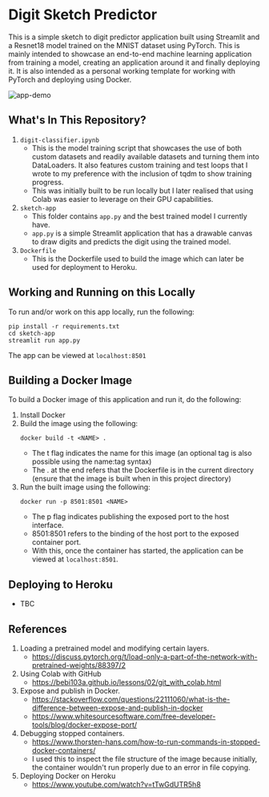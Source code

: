 # Digit Sketch Predictor

This is a simple sketch to digit predictor application built using Streamlit and a Resnet18 model trained on the MNIST dataset using PyTorch. This is mainly intended to showcase an end-to-end machine learning application from training a model, creating an application around it and finally deploying it. It is also intended as a personal working template for working with PyTorch and deploying using Docker.

![app-demo](https://user-images.githubusercontent.com/63803360/136689722-597af392-ce7e-4036-be89-9769ed851b6c.gif)

## What's In This Repository?

1. `digit-classifier.ipynb`
   - This is the model training script that showcases the use of both custom datasets and readily available datasets and turning them into DataLoaders. It also features custom training and test loops that I wrote to my preference with the inclusion of tqdm to show training progress.
   - This was initially built to be run locally but I later realised that using Colab was easier to leverage on their GPU capabilities.
2. `sketch-app`
   - This folder contains `app.py` and the best trained model I currently have.
   - `app.py` is a simple Streamlit application that has a drawable canvas to draw digits and predicts the digit using the trained model.
3. `Dockerfile`
   - This is the Dockerfile used to build the image which can later be used for deployment to Heroku.

## Working and Running on this Locally

To run and/or work on this app locally, run the following:

```
pip install -r requirements.txt
cd sketch-app
streamlit run app.py
```

The app can be viewed at `localhost:8501`

## Building a Docker Image

To build a Docker image of this application and run it, do the following:

1. Install Docker
2. Build the image using the following:
   ```
   docker build -t <NAME> .
   ```
   - The t flag indicates the name for this image (an optional tag is also possible using the name:tag syntax)
   - The . at the end refers that the Dockerfile is in the current directory (ensure that the image is built when in this project directory)
3. Run the built image using the following:
   ```
   docker run -p 8501:8501 <NAME>
   ```
   - The p flag indicates publishing the exposed port to the host interface.
   - 8501:8501 refers to the binding of the host port to the exposed container port.
   - With this, once the container has started, the application can be viewed at `localhost:8501`.

## Deploying to Heroku

- TBC

## References

1. Loading a pretrained model and modifying certain layers.
   - https://discuss.pytorch.org/t/load-only-a-part-of-the-network-with-pretrained-weights/88397/2
2. Using Colab with GitHub
   - https://bebi103a.github.io/lessons/02/git_with_colab.html
3. Expose and publish in Docker.
   - https://stackoverflow.com/questions/22111060/what-is-the-difference-between-expose-and-publish-in-docker
   - https://www.whitesourcesoftware.com/free-developer-tools/blog/docker-expose-port/
4. Debugging stopped containers.
   - https://www.thorsten-hans.com/how-to-run-commands-in-stopped-docker-containers/
   - I used this to inspect the file structure of the image because initially, the container wouldn't run properly due to an error in file copying.
5. Deploying Docker on Heroku
   - https://www.youtube.com/watch?v=tTwGdUTR5h8
